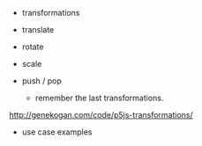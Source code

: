 - transformations

 
- translate

- rotate

- scale

- push / pop
  - remember the last transformations.
  
  
http://genekogan.com/code/p5js-transformations/

- use case examples
